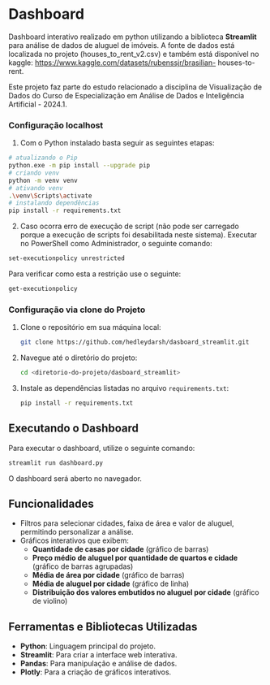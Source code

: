 # Dashboard

Dashboard interativo realizado em python utilizando a biblioteca **Streamlit** para análise de dados de aluguel de imóveis. A fonte de dados está localizada no projeto (houses_to_rent_v2.csv) e também está disponível no kaggle: https://www.kaggle.com/datasets/rubenssjr/brasilian- houses-to-rent.

Este projeto faz parte do estudo relacionado a disciplina de Visualização de Dados do Curso de Especialização em Análise de Dados e Inteligência Artificial - 2024.1. 

### Configuração localhost

1. Com o Python instalado basta seguir as seguintes etapas:
```bash
# atualizando o Pip
python.exe -m pip install --upgrade pip
# criando venv
python -m venv venv
# ativando venv
.\venv\Scripts\activate
# instalando dependências
pip install -r requirements.txt
```

2. Caso ocorra erro de execução de script (não pode ser carregado porque a execução de scripts foi desabilitada neste sistema). Executar no PowerShell como Administrador, o seguinte comando:
```bash
set-executionpolicy unrestricted
```
Para verificar como esta a restrição use o seguinte:
```bash
get-executionpolicy
```

### Configuração via clone do Projeto

1. Clone o repositório em sua máquina local:
   ```bash
   git clone https://github.com/hedleydarsh/dasboard_streamlit.git
   ```
2. Navegue até o diretório do projeto:
   ```bash
   cd <diretorio-do-projeto/dasboard_streamlit>
   ```
3. Instale as dependências listadas no arquivo `requirements.txt`:
   ```bash
   pip install -r requirements.txt
   ```

##  Executando o Dashboard

Para executar o dashboard, utilize o seguinte comando:
```bash
streamlit run dashboard.py
```

O dashboard será aberto no navegador.


##  Funcionalidades

- Filtros para selecionar cidades, faixa de área e valor de aluguel, permitindo personalizar a análise.
- Gráficos interativos que exibem:
  - **Quantidade de casas por cidade** (gráfico de barras)
  - **Preço médio de aluguel por quantidade de quartos e cidade** (gráfico de barras agrupadas)
  - **Média de área por cidade** (gráfico de barras)
  - **Média de aluguel por cidade** (gráfico de linha)
  - **Distribuição dos valores embutidos no aluguel por cidade** (gráfico de violino)

##  Ferramentas e Bibliotecas Utilizadas

- **Python**: Linguagem principal do projeto.
- **Streamlit**: Para criar a interface web interativa.
- **Pandas**: Para manipulação e análise de dados.
- **Plotly**: Para a criação de gráficos interativos.

